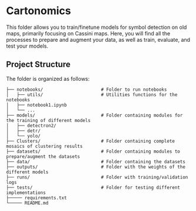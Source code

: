 
# Cartonomics
This folder allows you to train/finetune models for symbol detection on old maps, primarily focusing on Cassini maps. Here, you will find all the processes to prepare and augment your data, as well as train, evaluate, and test your models.

## Project Structure
The folder is organized as follows:
```plaintext
├── notebooks/                      # Folder to run notebooks 
│   ├── utils/                      # Utilities functions for the notebooks
│   ├── notebook1.ipynb
│   └── ...
├── models/                         # Folder containing modules for the training of different models
│   ├── detectron2/
│   ├── detr/
│   └── yolo/
├── Clusters/                       # Folder containing complete mosaics of clustering results
├── datasets/                       # Folder containing modules to prepare/augment the datasets
├── data/                           # Folder containing the datasets
├── outputs/                        # Folder with the weights of the different models
├── runs/                           # Folder with training/validation logs
├── tests/                          # Folder for testing different implementations
├───── requirements.txt
└───── README.md
```


